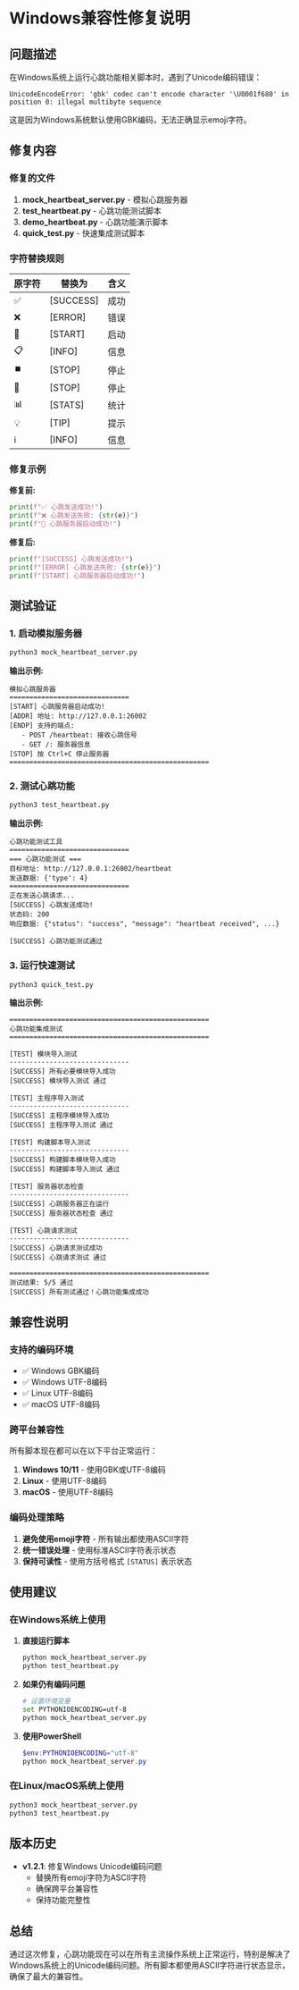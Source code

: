 # Windows兼容性修复说明

## 问题描述

在Windows系统上运行心跳功能相关脚本时，遇到了Unicode编码错误：

```
UnicodeEncodeError: 'gbk' codec can't encode character '\U0001f680' in position 0: illegal multibyte sequence
```

这是因为Windows系统默认使用GBK编码，无法正确显示emoji字符。

## 修复内容

### 修复的文件

1. **mock_heartbeat_server.py** - 模拟心跳服务器
2. **test_heartbeat.py** - 心跳功能测试脚本
3. **demo_heartbeat.py** - 心跳功能演示脚本
4. **quick_test.py** - 快速集成测试脚本

### 字符替换规则

| 原字符 | 替换为 | 含义 |
|--------|--------|------|
| ✅ | [SUCCESS] | 成功 |
| ❌ | [ERROR] | 错误 |
| 🚀 | [START] | 启动 |
| 📋 | [INFO] | 信息 |
| ⏹️ | [STOP] | 停止 |
| 🛑 | [STOP] | 停止 |
| 📊 | [STATS] | 统计 |
| 💡 | [TIP] | 提示 |
| ℹ️ | [INFO] | 信息 |

### 修复示例

**修复前:**
```python
print(f"✅ 心跳发送成功!")
print(f"❌ 心跳发送失败: {str(e)}")
print(f"🚀 心跳服务器启动成功!")
```

**修复后:**
```python
print(f"[SUCCESS] 心跳发送成功!")
print(f"[ERROR] 心跳发送失败: {str(e)}")
print(f"[START] 心跳服务器启动成功!")
```

## 测试验证

### 1. 启动模拟服务器
```bash
python3 mock_heartbeat_server.py
```

**输出示例:**
```
模拟心跳服务器
==============================
[START] 心跳服务器启动成功!
[ADDR] 地址: http://127.0.0.1:26002
[ENDP] 支持的端点:
   - POST /heartbeat: 接收心跳信号
   - GET /: 服务器信息
[STOP] 按 Ctrl+C 停止服务器
==================================================
```

### 2. 测试心跳功能
```bash
python3 test_heartbeat.py
```

**输出示例:**
```
心跳功能测试工具
==============================
=== 心跳功能测试 ===
目标地址: http://127.0.0.1:26002/heartbeat
发送数据: {'type': 4}
==============================
正在发送心跳请求...
[SUCCESS] 心跳发送成功!
状态码: 200
响应数据: {"status": "success", "message": "heartbeat received", ...}

[SUCCESS] 心跳功能测试通过
```

### 3. 运行快速测试
```bash
python3 quick_test.py
```

**输出示例:**
```
==================================================
心跳功能集成测试
==================================================

[TEST] 模块导入测试
------------------------------
[SUCCESS] 所有必要模块导入成功
[SUCCESS] 模块导入测试 通过

[TEST] 主程序导入测试
------------------------------
[SUCCESS] 主程序模块导入成功
[SUCCESS] 主程序导入测试 通过

[TEST] 构建脚本导入测试
------------------------------
[SUCCESS] 构建脚本模块导入成功
[SUCCESS] 构建脚本导入测试 通过

[TEST] 服务器状态检查
------------------------------
[SUCCESS] 心跳服务器正在运行
[SUCCESS] 服务器状态检查 通过

[TEST] 心跳请求测试
------------------------------
[SUCCESS] 心跳请求测试成功
[SUCCESS] 心跳请求测试 通过

==================================================
测试结果: 5/5 通过
[SUCCESS] 所有测试通过！心跳功能集成成功
```

## 兼容性说明

### 支持的编码环境

- ✅ Windows GBK编码
- ✅ Windows UTF-8编码
- ✅ Linux UTF-8编码
- ✅ macOS UTF-8编码

### 跨平台兼容性

所有脚本现在都可以在以下平台正常运行：

1. **Windows 10/11** - 使用GBK或UTF-8编码
2. **Linux** - 使用UTF-8编码
3. **macOS** - 使用UTF-8编码

### 编码处理策略

1. **避免使用emoji字符** - 所有输出都使用ASCII字符
2. **统一错误处理** - 使用标准ASCII字符表示状态
3. **保持可读性** - 使用方括号格式 `[STATUS]` 表示状态

## 使用建议

### 在Windows系统上使用

1. **直接运行脚本**
   ```bash
   python mock_heartbeat_server.py
   python test_heartbeat.py
   ```

2. **如果仍有编码问题**
   ```bash
   # 设置环境变量
   set PYTHONIOENCODING=utf-8
   python mock_heartbeat_server.py
   ```

3. **使用PowerShell**
   ```powershell
   $env:PYTHONIOENCODING="utf-8"
   python mock_heartbeat_server.py
   ```

### 在Linux/macOS系统上使用

```bash
python3 mock_heartbeat_server.py
python3 test_heartbeat.py
```

## 版本历史

- **v1.2.1**: 修复Windows Unicode编码问题
  - 替换所有emoji字符为ASCII字符
  - 确保跨平台兼容性
  - 保持功能完整性

## 总结

通过这次修复，心跳功能现在可以在所有主流操作系统上正常运行，特别是解决了Windows系统上的Unicode编码问题。所有脚本都使用ASCII字符进行状态显示，确保了最大的兼容性。
